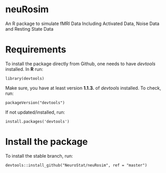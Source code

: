 # neuRosim
An R package to simulate fMRI Data Including Activated Data, Noise Data and Resting State Data

# Requirements
To install the package directly from Github, one needs to have *devtools* installed. In **R** run:
```{r}
library(devtools)
```

Make sure, you have at least version **1.1.3.** of *devtools* installed. To check, run:
```{r}
packageVersion("devtools")
```

If not updated/installed, run:
```{r}
install.packages('devtools')
```

# Install the package

To install the stable branch, run:
```{r}
devtools::install_github("NeuroStat/neuRosim", ref = "master")
```
